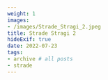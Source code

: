 ```yaml
---
weight: 1
images:
- /images/Strade_Stragi_2.jpeg
title: Strade Stragi 2
hideExif: true
date: 2022-07-23
tags:
- archive # all posts
- strade
---
```

